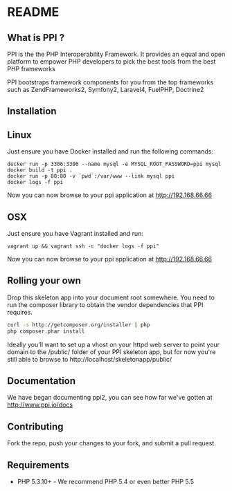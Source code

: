 README
======

What is PPI ?
--------------
PPI is the the PHP Interoperability Framework. It provides an equal and open platform to empower PHP developers to pick the best tools from the best PHP frameworks

PPI bootstraps framework components for you from the top frameworks such as ZendFrameworks2, Symfony2, Laravel4, FuelPHP, Doctrine2

Installation
------------

Linux
------------
Just ensure you have Docker installed and run the following commands:

```
docker run -p 3306:3306 --name mysql -e MYSQL_ROOT_PASSWORD=ppi mysql
docker build -t ppi .
docker run -p 80:80 -v `pwd`:/var/www --link mysql ppi
docker logs -f ppi
```

Now you can now browse to your ppi application at http://192.168.66.66

OSX
------------
Just ensure you have Vagrant installed and run:

```
vagrant up && vagrant ssh -c "docker logs -f ppi"
```

Now you can now browse to your ppi application at http://192.168.66.66

Rolling your own
------------
Drop this skeleton app into your document root somewhere. You need to run the composer library to obtain the vendor dependencies that PPI requires.

``` bash
curl -s http://getcomposer.org/installer | php
php composer.phar install
```

Ideally you'll want to set up a vhost on your httpd web server to point your domain to the /public/ folder of your PPI skeleton app, but for now you're still able to browse to http://localhost/skeletonapp/public/

Documentation
-------------
We have began documenting ppi2, you can see how far we've gotten at http://www.ppi.io/docs

Contributing
------------
Fork the repo, push your changes to your fork, and submit a pull request.

Requirements
------------
* PHP 5.3.10+ - We recommend PHP 5.4 or even better PHP 5.5
